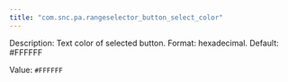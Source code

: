 ```yaml
---
title: "com.snc.pa.rangeselector_button_select_color"
---
```


Description: Text color of selected button. Format: hexadecimal. Default: #FFFFFF

Value: `#FFFFFF`